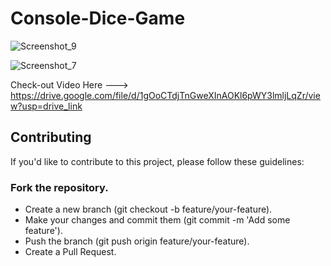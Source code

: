 # Console-Dice-Game
![Screenshot_9](https://github.com/user-attachments/assets/8a136a70-05e6-425f-830a-4f3be34f2156)

![Screenshot_7](https://github.com/user-attachments/assets/7812fd68-fff9-411a-bcfc-8f852bd5369c)

Check-out Video Here ---> https://drive.google.com/file/d/1gOoCTdjTnGweXInAOKl6pWY3lmljLqZr/view?usp=drive_link

## Contributing
If you'd like to contribute to this project, please follow these guidelines:

### Fork the repository.
- Create a new branch (git checkout -b feature/your-feature).
- Make your changes and commit them (git commit -m 'Add some feature').
- Push the branch (git push origin feature/your-feature).
- Create a Pull Request.
